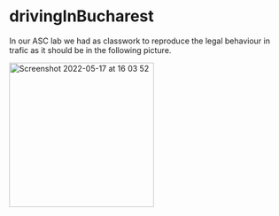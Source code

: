 # drivingInBucharest
In our ASC lab we had as classwork to reproduce the legal behaviour in trafic as it should be in the following picture.

<img width="261" alt="Screenshot 2022-05-17 at 16 03 52" src="https://user-images.githubusercontent.com/92024800/168817296-a4ebcc57-1231-4fcf-b3ef-98996635cca5.png">
